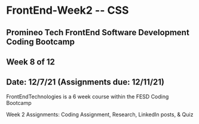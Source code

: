 # FrontEnd-Week2 -- CSS

## Promineo Tech FrontEnd Software Development Coding Bootcamp 
## Week 8 of 12 
## Date:  12/7/21 (Assignments due:  12/11/21) 

FrontEndTechnologies is a 6 week course within the FESD Coding Bootcamp

Week 2 Assignments:  Coding Assignment, Research, LinkedIn posts, & Quiz
